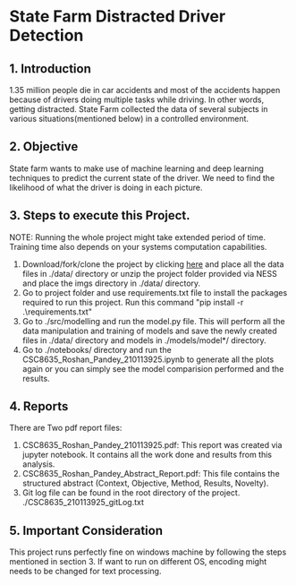 # State Farm Distracted Driver Detection

## 1. Introduction
1.35 million people die in car accidents and most of the accidents happen because of drivers doing multiple tasks while driving. In other words, getting distracted. State Farm collected the data of several subjects in various situations(mentioned below) in a controlled environment.

## 2. Objective

State farm wants to make use of machine learning and deep learning techniques to predict the current state of
the driver. We need to find the likelihood of what the driver is doing in each picture.

## 3. Steps to execute this Project.
NOTE: Running the whole project might take extended period of time. Training time also depends on your systems computation capabilities.
1. Download/fork/clone the project by clicking [here](https://github.com/roshan-pandey/Driver-Distraction-Detection) and place all the data files in ./data/ directory or unzip the project folder provided via NESS and place the imgs directory in ./data/ directory.
2. Go to project folder and use requirements.txt file to install the packages required to run this project. Run this command "pip install -r .\requirements.txt"
3. Go to ./src/modelling and run the model.py file. This will perform all the data manipulation and training of models and save the newly created files in ./data/ directory and models in ./models/model*/ directory.
4. Go to ./notebooks/ directory and run the CSC8635_Roshan_Pandey_210113925.ipynb to generate all the plots again or you can simply see the model comparision performed and the results.

## 4. Reports
There are Two pdf report files:
1. CSC8635_Roshan_Pandey_210113925.pdf: This report was created via jupyter notebook. It contains all the work done and results from this analysis.
3. CSC8635_Roshan_Pandey_Abstract_Report.pdf: This file contains the structured abstract (Context, Objective, Method, Results, Novelty).
4. Git log file can be found in the root directory of the project. ./CSC8635_210113925_gitLog.txt

## 5. Important Consideration
This project runs perfectly fine on windows machine by following the steps mentioned in section 3. If want to run on different OS, encoding might needs to be changed for text processing.

